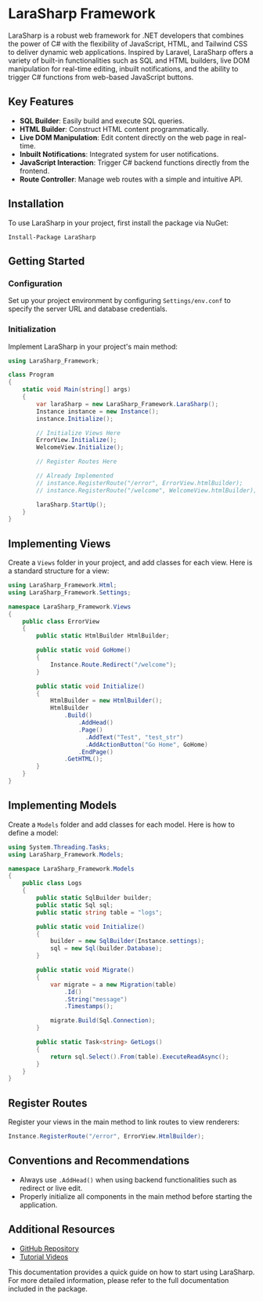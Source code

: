 
# LaraSharp Framework

LaraSharp is a robust web framework for .NET developers that combines the power of C# with the flexibility of JavaScript, HTML, and Tailwind CSS to deliver dynamic web applications. Inspired by Laravel, LaraSharp offers a variety of built-in functionalities such as SQL and HTML builders, live DOM manipulation for real-time editing, inbuilt notifications, and the ability to trigger C# functions from web-based JavaScript buttons.

## Key Features

- **SQL Builder**: Easily build and execute SQL queries.
- **HTML Builder**: Construct HTML content programmatically.
- **Live DOM Manipulation**: Edit content directly on the web page in real-time.
- **Inbuilt Notifications**: Integrated system for user notifications.
- **JavaScript Interaction**: Trigger C# backend functions directly from the frontend.
- **Route Controller**: Manage web routes with a simple and intuitive API.

## Installation

To use LaraSharp in your project, first install the package via NuGet:

```
Install-Package LaraSharp
```

## Getting Started

### Configuration
Set up your project environment by configuring `Settings/env.conf` to specify the server URL and database credentials.

### Initialization
Implement LaraSharp in your project's main method:

```csharp
using LaraSharp_Framework;

class Program
{
    static void Main(string[] args)
    {
        var laraSharp = new LaraSharp_Framework.LaraSharp();
        Instance instance = new Instance();
        instance.Initialize();

        // Initialize Views Here
        ErrorView.Initialize();
        WelcomeView.Initialize();

        // Register Routes Here

        // Already Implemented
        // instance.RegisterRoute("/error", ErrorView.htmlBuilder);
        // instance.RegisterRoute("/welcome", WelcomeView.htmlBuilder);

        laraSharp.StartUp();
    }
}
```

## Implementing Views

Create a `Views` folder in your project, and add classes for each view. Here is a standard structure for a view:

```csharp
using LaraSharp_Framework.Html;
using LaraSharp_Framework.Settings;

namespace LaraSharp_Framework.Views
{
    public class ErrorView
    {
        public static HtmlBuilder HtmlBuilder;

        public static void GoHome()
        {
            Instance.Route.Redirect("/welcome");
        }

        public static void Initialize()
        {
            HtmlBuilder = new HtmlBuilder();
            HtmlBuilder
                .Build()
                    .AddHead()
                    .Page()
                      .AddText("Test", "test_str")
                      .AddActionButton("Go Home", GoHome)
                    .EndPage()
                .GetHTML();
        }
    }
}
```

## Implementing Models

Create a `Models` folder and add classes for each model. Here is how to define a model:

```csharp
using System.Threading.Tasks;
using LaraSharp_Framework.Models;

namespace LaraSharp_Framework.Models
{
    public class Logs
    {
        public static SqlBuilder builder;
        public static Sql sql;
        public static string table = "logs";

        public static void Initialize()
        {
            builder = new SqlBuilder(Instance.settings);
            sql = new Sql(builder.Database);
        }

        public static void Migrate()
        {
            var migrate = a new Migration(table)
                .Id() 
                .String("message") 
                .Timestamps();

            migrate.Build(Sql.Connection);
        }

        public static Task<string> GetLogs()
        {
            return sql.Select().From(table).ExecuteReadAsync();
        }
    }
}
```

## Register Routes

Register your views in the main method to link routes to view renderers:

```csharp
Instance.RegisterRoute("/error", ErrorView.HtmlBuilder);
```

## Conventions and Recommendations

- Always use `.AddHead()` when using backend functionalities such as redirect or live edit.
- Properly initialize all components in the main method before starting the application.

## Additional Resources

- [GitHub Repository](https://github.com/Djhiphouse/LaraSharpv2)
- [Tutorial Videos](https://www.youtube.com/channel/UCZSDmx0OzwltKUBT5H--bpg)

This documentation provides a quick guide on how to start using LaraSharp. For more detailed information, please refer to the full documentation included in the package.
